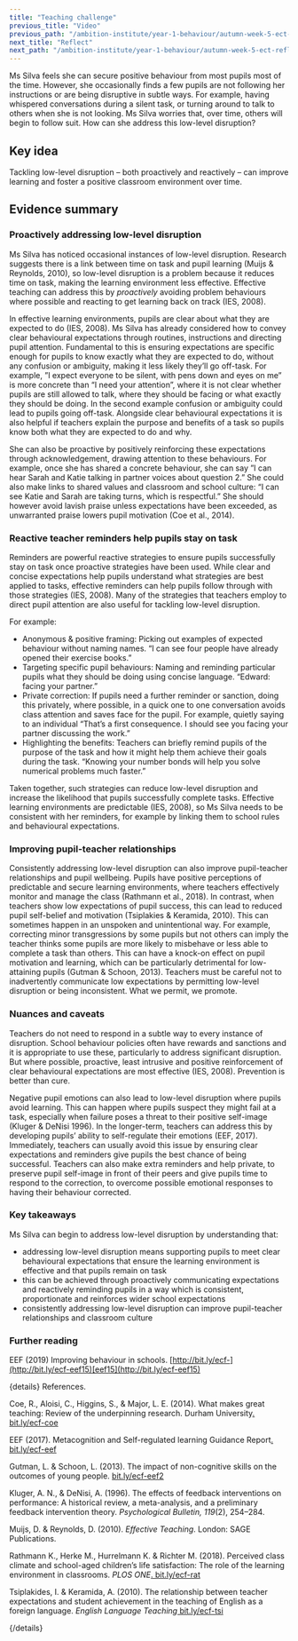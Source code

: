 ```yaml
---
title: "Teaching challenge"
previous_title: "Video"
previous_path: "/ambition-institute/year-1-behaviour/autumn-week-5-ect-video"
next_title: "Reflect"
next_path: "/ambition-institute/year-1-behaviour/autumn-week-5-ect-reflect"
---
```


Ms Silva feels she can secure positive behaviour from most pupils most of the time. However, she occasionally finds a few pupils are not following her instructions or are being disruptive in subtle ways. For example, having whispered conversations during a silent task, or turning around to talk to others when she is not looking. Ms Silva worries that, over time, others will begin to follow suit. How can she address this low-level disruption?

## Key idea

Tackling low-level disruption – both proactively and reactively – can improve learning and foster a positive classroom environment over time.

## Evidence summary

### Proactively addressing low-level disruption

Ms Silva has noticed occasional instances of low-level disruption. Research suggests there is a link between time on task and pupil learning (Muijs & Reynolds, 2010), so low-level disruption is a problem because it reduces time on task, making the learning environment less effective. Effective teaching can address this by _proactively_ avoiding problem behaviours where possible and reacting to get learning back on track (IES, 2008).

In effective learning environments, pupils are clear about what they are expected to do (IES, 2008). Ms Silva has already considered how to convey clear behavioural expectations through routines, instructions and directing pupil attention. Fundamental to this is ensuring expectations are specific enough for pupils to know exactly what they are expected to do, without any confusion or ambiguity, making it less likely they’ll go off-task. For example, ”I expect everyone to be silent, with pens down and eyes on me” is more concrete than “I need your attention”, where it is not clear whether pupils are still allowed to talk, where they should be facing or what exactly they should be doing. In the second example confusion or ambiguity could lead to pupils going off-task. Alongside clear behavioural expectations it is also helpful if teachers explain the purpose and benefits of a task so pupils know both what they are expected to do and why.

She can also be proactive by positively reinforcing these expectations through acknowledgement, drawing attention to these behaviours. For example, once she has shared a concrete behaviour, she can say ”I can hear Sarah and Katie talking in partner voices about question 2.” She could also make links to shared values and classroom and school culture: “I can see Katie and Sarah are taking turns, which is respectful.” She should however avoid lavish praise unless expectations have been exceeded, as unwarranted praise lowers pupil motivation (Coe et al., 2014).

### Reactive teacher reminders help pupils stay on task

Reminders are powerful reactive strategies to ensure pupils successfully stay on task once proactive strategies have been used. While clear and concise expectations help pupils understand what strategies are best applied to tasks, effective reminders can help pupils follow through with those strategies (IES, 2008). Many of the strategies that teachers employ to direct pupil attention are also useful for tackling low-level disruption.

For example:

- Anonymous & positive framing: Picking out examples of expected behaviour without naming names. “I can see four people have already opened their exercise books.”
- Targeting specific pupil behaviours: Naming and reminding particular pupils what they should be doing using concise language. “Edward: facing your partner.”
- Private correction: If pupils need a further reminder or sanction, doing this privately, where possible, in a quick one to one conversation avoids class attention and saves face for the pupil. For example, quietly saying to an individual “That’s a first consequence. I should see you facing your partner discussing the work.”
- Highlighting the benefits: Teachers can briefly remind pupils of the purpose of the task and how it might help them achieve their goals during the task. “Knowing your number bonds will help you solve numerical problems much faster.”

Taken together, such strategies can reduce low-level disruption and increase the likelihood that pupils successfully complete tasks. Effective learning environments are predictable (IES, 2008), so Ms Silva needs to be consistent with her reminders, for example by linking them to school rules and behavioural expectations.

### Improving pupil-teacher relationships

Consistently addressing low-level disruption can also improve pupil-teacher relationships and pupil wellbeing. Pupils have positive perceptions of predictable and secure learning environments, where teachers effectively monitor and manage the class (Rathmann et al., 2018). In contrast, when teachers show low expectations of pupil success, this can lead to reduced pupil self-belief and motivation (Tsiplakies & Keramida, 2010). This can sometimes happen in an unspoken and unintentional way. For example, correcting minor transgressions by some pupils but not others can imply the teacher thinks some pupils are more likely to misbehave or less able to complete a task than others. This can have a knock-on effect on pupil motivation and learning, which can be particularly detrimental for low-attaining pupils (Gutman & Schoon, 2013). Teachers must be careful not to inadvertently communicate low expectations by permitting low-level disruption or being inconsistent. What we permit, we promote.

### Nuances and caveats

Teachers do not need to respond in a subtle way to every instance of disruption. School behaviour policies often have rewards and sanctions and it is appropriate to use these, particularly to address significant disruption. But where possible, proactive, least intrusive and positive reinforcement of clear behavioural expectations are most effective (IES, 2008). Prevention is better than cure.

Negative pupil emotions can also lead to low-level disruption where pupils avoid learning. This can happen where pupils suspect they might fail at a task, especially when failure poses a threat to their positive self-image (Kluger & DeNisi 1996). In the longer-term, teachers can address this by developing pupils’ ability to self-regulate their emotions (EEF, 2017). Immediately, teachers can usually avoid this issue by ensuring clear expectations and reminders give pupils the best chance of being successful. Teachers can also make extra reminders and help private, to preserve pupil self-image in front of their peers and give pupils time to respond to the correction, to overcome possible emotional responses to having their behaviour corrected.

### Key takeaways

Ms Silva can begin to address low-level disruption by understanding that:

- addressing low-level disruption means supporting pupils to meet clear behavioural expectations that ensure the learning environment is effective and that pupils remain on task
- this can be achieved through proactively communicating expectations and reactively reminding pupils in a way which is consistent, proportionate and reinforces wider school expectations
- consistently addressing low-level disruption can improve pupil-teacher relationships and classroom culture

### Further reading

EEF (2019) Improving behaviour in schools. [http://bit.ly/ecf-](http://bit.ly/ecf-eef15)[eef15](http://bit.ly/ecf-eef15)

{details}
References.

Coe, R., Aloisi, C., Higgins, S., &amp; Major, L. E. (2014). What makes great teaching: Review of the underpinning research. Durham University<a href="http://bit.ly/ecf-coe" target="_blank" rel="noopener">. bit.ly/ecf-coe</a>

EEF (2017). Metacognition and Self-regulated learning Guidance Report<a href="http://bit.ly/ecf-eef" target="_blank" rel="noopener">. bit.ly/ecf-eef</a>

Gutman, L. &amp; Schoon, L. (2013). The impact of non-cognitive skills on the outcomes of young people. <a href="http://bit.ly/ecf-eef2" target="_blank" rel="noopener">bit.ly/ecf-eef2</a>

Kluger, A. N., &amp; DeNisi, A. (1996). The effects of feedback interventions on performance: A historical review, a meta-analysis, and a preliminary feedback intervention theory. _Psychological Bulletin, 119_(2), 254–284.

Muijs, D. &amp; Reynolds, D. (2010). _Effective Teaching_. London: SAGE Publications.

Rathmann K., Herke M., Hurrelmann K. &amp; Richter M. (2018). Perceived class climate and school-aged children’s life satisfaction: The role of the learning environment in classrooms. _PLOS ONE_<a href="http://bit.ly/ecf-rat" target="_blank" rel="noopener">. bit.ly/ecf-rat</a>

Tsiplakides, I. &amp; Keramida, A. (2010). The relationship between teacher expectations and student achievement in the teaching of English as a foreign language. _English Language Teaching_<a href="http://bit.ly/ecf-tsi" target="_blank" rel="noopener"> bit.ly/ecf-tsi</a>

{/details}
